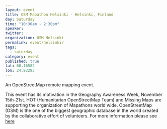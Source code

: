 ```yaml
---
layout: event
title: OSM Mapathon Helsinki - Helsinki, Finland
day: Saturday
time: "10:30am - 2:30pm"
speaker: 
twitter: 
organization: OSM Helsinki
permalink: event/helsinki/
tags: 
  - saturday
category: event
published: true
lat: 60.16582
lon: 24.93293
---
```


An OpenStreetMap remote mapping event.

This event has its motivation in the Geography Awareness Week, November 15th-21st. HOT (Humanitarian OpenStreetMap Team) and Missing Maps are supporting the organization of Mapathons world wide. OpenStreetMap (OSM) is the one of the biggest geographic database in the world created by the collaborative effort of volunteers.
For more information please see [here](http://wiki.openstreetmap.org/wiki/FI/OSM-Mapathon_Helsinki_21.11.2015)



 
